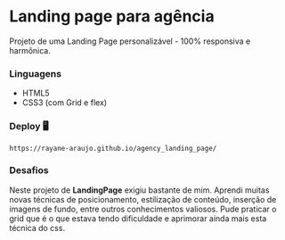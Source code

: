 # Landing page para agência

Projeto de uma Landing Page personalizável - 100% responsiva e harmônica.

### Linguagens 


- HTML5
- CSS3 (com Grid e flex)

### Deploy 🖥️

```
https://rayane-araujo.github.io/agency_landing_page/

```

### Desafios 

Neste projeto de <strong>LandingPage</strong> exigiu bastante de mim.
Aprendi muitas novas técnicas de posicionamento, estilização de conteúdo, inserção de imagens de fundo, entre outros conhecimentos valiosos. Pude praticar o grid que é o que estava tendo dificuldade e aprimorar ainda mais esta técnica do css.





